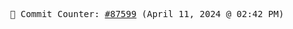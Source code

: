 <p align="center">
    <samp>
        📮 Commit Counter: <a href="https://github.com/Javascript-void0/Javascript-void0/commits/main">#87599</a> (April 11, 2024 @ 02:42 PM)
    </samp>
</p>
